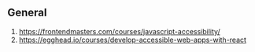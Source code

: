 ## General

1. https://frontendmasters.com/courses/javascript-accessibility/
2. https://egghead.io/courses/develop-accessible-web-apps-with-react
